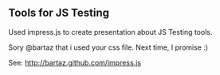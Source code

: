 ## Tools for JS Testing

Used impress.js to create presentation about JS Testing tools.

Sory @bartaz that i used your css file.
Next time, I promise :)

See: http://bartaz.github.com/impress.js
